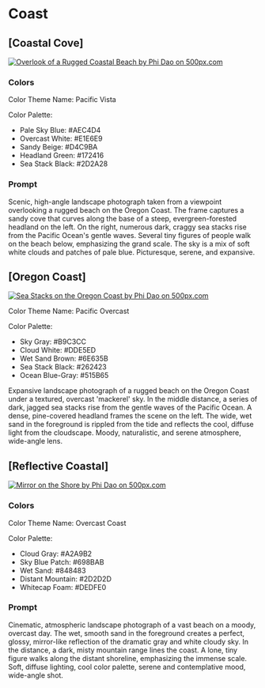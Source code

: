 # Coast

## [Coastal Cove]

[![Overlook of a Rugged Coastal Beach by Phi Dao on 500px.com](https://drscdn.500px.org/photo/1116377399/q%3D75_m%3D600_k%3D1/v2?sig=5f754b879c2847126b4dad75eb7d0f7c2078a6ebc6c1073f5e66d8e4e657a109)](https://500px.com/photo/1116377399/overlook-of-a-rugged-coastal-beach-by-phi-dao)

### Colors

Color Theme Name: Pacific Vista

Color Palette:

- Pale Sky Blue: #AEC4D4
- Overcast White: #E1E6E9
- Sandy Beige: #D4C9BA
- Headland Green: #172416
- Sea Stack Black: #2D2A28

### Prompt

Scenic, high-angle landscape photograph taken from a viewpoint overlooking a rugged beach on the Oregon Coast. The frame captures a sandy cove that curves along the base of a steep, evergreen-forested headland on the left. On the right, numerous dark, craggy sea stacks rise from the Pacific Ocean's gentle waves. Several tiny figures of people walk on the beach below, emphasizing the grand scale. The sky is a mix of soft white clouds and patches of pale blue. Picturesque, serene, and expansive.

## [Oregon Coast]

[![Sea Stacks on the Oregon Coast by Phi Dao on 500px.com](https://drscdn.500px.org/photo/1116377396/q%3D75_m%3D600_k%3D1/v2?sig=7f89708b950753866828ec04cb47eb78647227b53e9fbc95e92349a156575edc)](https://500px.com/photo/1116377396/sea-stacks-on-the-oregon-coast-by-phi-dao)

Color Theme Name: Pacific Overcast

Color Palette:

- Sky Gray: #B9C3CC
- Cloud White: #DDE5ED
- Wet Sand Brown: #6E635B
- Sea Stack Black: #262423
- Ocean Blue-Gray: #515B65

Expansive landscape photograph of a rugged beach on the Oregon Coast under a textured, overcast 'mackerel' sky. In the middle distance, a series of dark, jagged sea stacks rise from the gentle waves of the Pacific Ocean. A dense, pine-covered headland frames the scene on the left. The wide, wet sand in the foreground is rippled from the tide and reflects the cool, diffuse light from the cloudscape. Moody, naturalistic, and serene atmosphere, wide-angle lens.

## [Reflective Coastal]

[![Mirror on the Shore by Phi Dao on 500px.com](https://drscdn.500px.org/photo/1116377407/q%3D75_m%3D600/v2?sig=2bb383580211baa97c02ac83f33a890c99ddb9a99e25a5cef9abb4f65da9b6b7)](https://500px.com/photo/1116377407/mirror-on-the-shore-by-phi-dao)

### Colors

Color Theme Name: Overcast Coast

Color Palette:

- Cloud Gray: #A2A9B2
- Sky Blue Patch: #698BAB
- Wet Sand: #848483
- Distant Mountain: #2D2D2D
- Whitecap Foam: #DEDFE0

### Prompt

Cinematic, atmospheric landscape photograph of a vast beach on a moody, overcast day. The wet, smooth sand in the foreground creates a perfect, glossy, mirror-like reflection of the dramatic gray and white cloudy sky. In the distance, a dark, misty mountain range lines the coast. A lone, tiny figure walks along the distant shoreline, emphasizing the immense scale. Soft, diffuse lighting, cool color palette, serene and contemplative mood, wide-angle shot.
